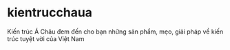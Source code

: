 # kientrucchaua
Kiến trúc Á Châu đem đến cho bạn những sản phẩm, mẹo, giải pháp về kiến trúc tuyệt vời của Việt Nam

